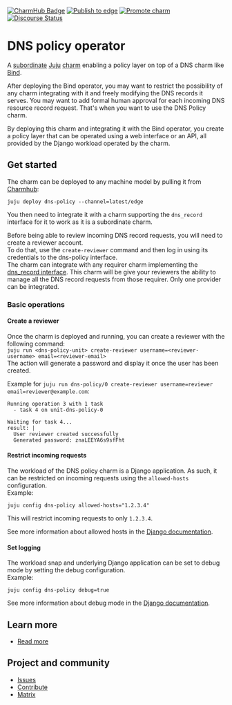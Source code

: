 [![CharmHub Badge](https://charmhub.io/bind/badge.svg)](https://charmhub.io/dns-policy)
[![Publish to edge](https://github.com/canonical/dns-operators/actions/workflows/publish_charm.yaml/badge.svg)](https://github.com/canonical/dns-operators/actions/workflows/publish_charm.yaml)
[![Promote charm](https://github.com/canonical/dns-operators/actions/workflows/promote_charm.yaml/badge.svg)](https://github.com/canonical/dns-operators/actions/workflows/promote_charm.yaml)
[![Discourse Status](https://img.shields.io/discourse/status?server=https%3A%2F%2Fdiscourse.charmhub.io&style=flat&label=CharmHub%20Discourse)](https://discourse.charmhub.io)

# DNS policy operator

A [subordinate](https://canonical-juju.readthedocs-hosted.com/en/latest/user/reference/charm/index.html#subordinate) [Juju](https://juju.is/) [charm](https://juju.is/docs/olm/charmed-operators)
enabling a policy layer on top of a DNS charm like [Bind](https://github.com/canonical/dns-operators/tree/main/bind-operator).

After deploying the Bind operator, you may want to restrict the possibility of any charm integrating with it and freely modifying the DNS records it serves. You may want to add formal human approval for each incoming DNS resource record request. That's when you want to use the DNS Policy charm.

By deploying this charm and integrating it with the Bind operator, you create a policy layer that can be operated using a web interface or an API, all provided by the Django workload operated by the charm.

## Get started

The charm can be deployed to any machine model by pulling it from [Charmhub](https://charmhub.io/bind):
```
juju deploy dns-policy --channel=latest/edge
```

You then need to integrate it with a charm supporting the `dns_record` interface for it to work as it is a subordinate charm.  

Before being able to review incoming DNS record requests, you will need to create a reviewer account.  
To do that, use the `create-reviewer` command and then log in using its credentials to the dns-policy interface.  
The charm can integrate with any requirer charm implementing the [dns_record interface](https://canonical.github.io/charm-relation-interfaces/interfaces/dns_record/v0/).
This charm will be give your reviewers the ability to manage all the DNS record requests from those requirer. Only one provider can be integrated.

### Basic operations

#### Create a reviewer

Once the charm is deployed and running, you can create a reviewer with the following command:  
`juju run <dns-policy-unit> create-reviewer username=<reviewer-username> email=<reviewer-email>`  
The action will generate a password and display it once the user has been created.

Example for `juju run dns-policy/0 create-reviewer username=reviewer email=reviewer@example.com`:
```
Running operation 3 with 1 task
  - task 4 on unit-dns-policy-0

Waiting for task 4...
result: |
  User reviewer created successfully
  Generated password: znaLEEYA6s9sfFht
```

#### Restrict incoming requests

The workload of the DNS policy charm is a Django application. As such, it can be restricted on incoming requests
using the `allowed-hosts` configuration.  
Example:
```
juju config dns-policy allowed-hosts="1.2.3.4"
```
This will restrict incoming requests to only `1.2.3.4`.

See more information about allowed hosts in the [Django documentation](https://docs.djangoproject.com/en/5.1/ref/settings/#allowed-hosts).

#### Set logging

The workload snap and underlying Django application can be set to debug mode by setting the debug configuration.  
Example:
```
juju config dns-policy debug=true
```

See more information about debug mode in the [Django documentation](https://docs.djangoproject.com/en/5.1/ref/settings/#debug).

## Learn more
* [Read more](https://charmhub.io/dns-policy/docs)

## Project and community
* [Issues](https://github.com/canonical/dns-operators/issues)
* [Contribute](https://github.com/canonical/dns-operators/blob/main/CONTRIBUTING.md)
* [Matrix](https://chat.charmhub.io/charmhub/channels/charm-dev)
